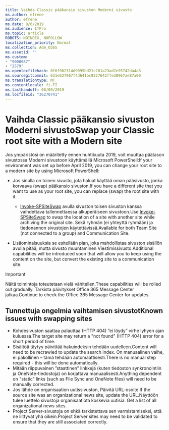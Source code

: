 ```yaml
---
title: Vaihda Classic pääkansio sivuston Moderni sivusto
ms.author: efrene
author: efrene
ms.date: 8/6/2019
ms.audience: ITPro
ms.topic: article
ROBOTS: NOINDEX, NOFOLLOW
localization_priority: Normal
ms.collection: Adm_O365
ms.assetid: ''
ms.custom:
- "9000687"
- "2579"
ms.openlocfilehash: 0f6f962314d9099bd21c281a23ad2e95742da4a8
ms.sourcegitcommit: 631e527967f4d641bc9227642ffe38967ae87a00
ms.translationtype: MT
ms.contentlocale: fi-FI
ms.lasthandoff: 08/09/2019
ms.locfileid: "36270741"
---
```

# <a name="swap-your-classic-root-site-with-a-modern-site"></a><span data-ttu-id="bb59e-102">Vaihda Classic pääkansio sivuston Moderni sivusto</span><span class="sxs-lookup"><span data-stu-id="bb59e-102">Swap your Classic root site with a Modern site</span></span>

<span data-ttu-id="bb59e-103">Jos ympäristösi on määritetty ennen huhtikuuta 2019, voit muuttaa päätason sivustossa Moderni sivustoon käyttämällä Microsoft PowerShell:</span><span class="sxs-lookup"><span data-stu-id="bb59e-103">If your environment was set up before April 2019, you can change your root site to a modern site by using Microsoft PowerShell:</span></span>

- <span data-ttu-id="bb59e-104">Jos sinulla on toinen sivusto, jota haluat käyttää oman pääsivusto, jonka korvaava (swap) pääkansio sivuston.</span><span class="sxs-lookup"><span data-stu-id="bb59e-104">If you have a different site that you want to use as your root site, you can replace (swap) the root site with it.</span></span> 
    - <span data-ttu-id="bb59e-105">[Invoke-SPSiteSwap](https://docs.microsoft.com/powershell/module/sharepoint-online/invoke-spositeswap?view=sharepoint-ps) avulla sivuston toisen sivuston kanssa vaihdettava tallennettaessa alkuperäiseen sivustoon.</span><span class="sxs-lookup"><span data-stu-id="bb59e-105">Use [Invoke-SPSiteSwap](https://docs.microsoft.com/powershell/module/sharepoint-online/invoke-spositeswap?view=sharepoint-ps) to swap the location of a site with another site while archiving the original site.</span></span> <span data-ttu-id="bb59e-106">Sekä ryhmän (ei yhteyttä ryhmään) ja tiedonannon sivustojen käytettävissä.</span><span class="sxs-lookup"><span data-stu-id="bb59e-106">Available for both Team Site (not connected to a group) and Communication Site.</span></span> 

- <span data-ttu-id="bb59e-107">Lisäominaisuuksia se esitellään pian, joka mahdollistaa sivuston sisällön avulla pitää, mutta sivusto muuntaminen Viestimissivusto.</span><span class="sxs-lookup"><span data-stu-id="bb59e-107">Additional capabilities will be introduced soon that will allow you to keep using the content on the site, but convert the existing site to a communication site.</span></span> 
>[!Important]
><span data-ttu-id="bb59e-108">Näitä toimintoja toteutetaan vielä vähitellen.</span><span class="sxs-lookup"><span data-stu-id="bb59e-108">These capabilities will be rolled out gradually.</span></span> <span data-ttu-id="bb59e-109">Tarkista päivitykset Office 365 Message Center jatkaa.</span><span class="sxs-lookup"><span data-stu-id="bb59e-109">Continue to check the Office 365 Message Center for updates.</span></span> 

## <a name="known-issues-with-swapping-sites"></a><span data-ttu-id="bb59e-110">Tunnettuja ongelmia vaihtamisen sivustot</span><span class="sxs-lookup"><span data-stu-id="bb59e-110">Known issues with swapping sites</span></span>

- <span data-ttu-id="bb59e-111">Kohdesivuston saattaa palauttaa (HTTP 404) ”ei löydy” virhe lyhyen ajan kuluessa.</span><span class="sxs-lookup"><span data-stu-id="bb59e-111">The target site may return a "not found" (HTTP 404) error for a short period of time.</span></span>
- <span data-ttu-id="bb59e-112">Sisältöä täytyy päivittää hakuindeksin tehdään uudelleen.</span><span class="sxs-lookup"><span data-stu-id="bb59e-112">Content will need to be recrawled to update the search index.</span></span> <span data-ttu-id="bb59e-113">On manuaalinen vaihe, ei pakollinen – tämä tehdään automaattisesti.</span><span class="sxs-lookup"><span data-stu-id="bb59e-113">There is no manual step required - this will be done automatically.</span></span>
- <span data-ttu-id="bb59e-114">Mitään riippuvainen ”staattinen” linkkejä (kuten tiedoston synkronointiin ja OneNote-tiedostoja) on korjattava manuaalisesti.</span><span class="sxs-lookup"><span data-stu-id="bb59e-114">Anything dependent on "static" links (such as File Sync and OneNote files) will need to be manually corrected.</span></span>
- <span data-ttu-id="bb59e-115">Jos lähde on organisaation uutissivuston, Päivitä URL-osoite.</span><span class="sxs-lookup"><span data-stu-id="bb59e-115">If the source site was an organizational news site, update the URL.</span></span><span data-ttu-id="bb59e-116">Näyttöön tulee luettelo sivustoja organisaatiota koskevia uutisia.</span><span class="sxs-lookup"><span data-stu-id="bb59e-116"> Get a list of all organizational news sites.</span></span>
- <span data-ttu-id="bb59e-117">Project Server-sivustoja on ehkä tarkistettava sen varmistamiseksi, että ne liittyvät yhä oikein.</span><span class="sxs-lookup"><span data-stu-id="bb59e-117">Project Server sites may need to be validated to ensure that they are still associated correctly.</span></span>





